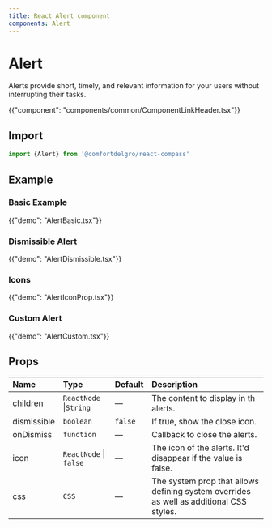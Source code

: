 ```yaml
---
title: React Alert component
components: Alert
---
```


# Alert

<p class="description">Alerts provide short, timely, and relevant information for your users without interrupting their tasks.</p>

{{"component": "components/common/ComponentLinkHeader.tsx"}}

## Import

```js
import {Alert} from '@comfortdelgro/react-compass'
```


## Example

### Basic Example

{{"demo": "AlertBasic.tsx"}}

### Dismissible Alert

{{"demo": "AlertDismissible.tsx"}}

### Icons

{{"demo": "AlertIconProp.tsx"}}

### Custom Alert

{{"demo": "AlertCustom.tsx"}}

## Props

| Name        | Type                   | Default | Description                                                                             |
| :---------- | :--------------------- | :------ | :-------------------------------------------------------------------------------------- |
| children    | `ReactNode` \|`String` | —       | The content to display in th alerts.                                                    |
| dismissible | `boolean`              | `false` | If true, show the close icon.                                                           |
| onDismiss   | `function`             | —       | Callback to close the alerts.                                                           |
| icon        | `ReactNode` \| `false` | —       | The icon of the alerts. It'd disappear if the value is false.                           |
| css         | `CSS`                  | —       | The system prop that allows defining system overrides as well as additional CSS styles. |
